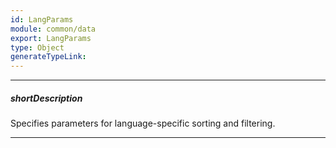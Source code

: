 ```yaml
---
id: LangParams
module: common/data
export: LangParams
type: Object
generateTypeLink: 
---
```

---
##### shortDescription
Specifies parameters for language-specific sorting and filtering.

---
